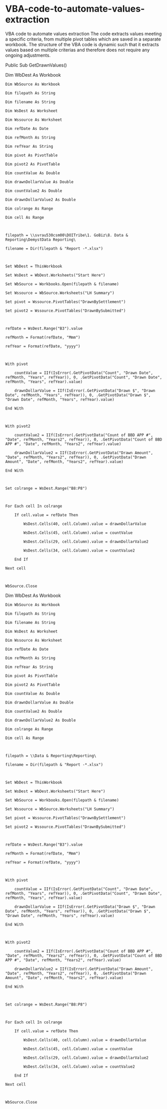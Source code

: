 # VBA-code-to-automate-values-extraction
VBA code to automate values extraction
The code extracts values meeting a specific criteria, from multiple pivot tables which are saved in a separate workbook.
The structure of the VBA code is dynamic such that it extracts values based on multiple criterias and therefore does not require any ongoing adjustments.



Public Sub GetDrawnValues()


  Dim WbDest As Workbook

    Dim WbSource As Workbook

    Dim filepath As String

    Dim filename As String

    Dim WsDest As Worksheet

    Dim Wssource As Worksheet

    Dim refDate As Date

    Dim refMonth As String

    Dim refYear As String

    Dim pivot As PivotTable

    Dim pivot2 As PivotTable

    Dim countValue As Double

    Dim drawnDollarValue As Double

    Dim countValue2 As Double

    Dim drawnDollarValue2 As Double

    Dim colrange As Range

    Dim cell As Range

 

    filepath = \\svrau530csm00\DOITribe\1. GoBiz\8. Data & Reporting\DemystData Reporting\

    filename = Dir(filepath & "Report -*.xlsx")

 

    Set WbDest = ThisWorkbook

    Set WsDest = WbDest.Worksheets("Start Here")

    Set WbSource = Workbooks.Open(filepath & filename)

    Set Wssource = WbSource.Worksheets("LH Summary")

    Set pivot = Wssource.PivotTables("DrawnBySettlement")

    Set pivot2 = Wssource.PivotTables("DrawnBySubmitted")

 

    refDate = WsDest.Range("B3").value

    refMonth = Format(refDate, "Mmm")

    refYear = Format(refDate, "yyyy")

 

    With pivot

        countValue = IIf(IsError(.GetPivotData("Count", "Drawn Date", refMonth, "Years", refYear)), 0, .GetPivotData("Count", "Drawn Date", refMonth, "Years", refYear).value)

        drawnDollarValue = IIf(IsError(.GetPivotData("Drawn $", "Drawn Date", refMonth, "Years", refYear)), 0, .GetPivotData("Drawn $", "Drawn Date", refMonth, "Years", refYear).value)

    End With

 

    With pivot2

        countValue2 = IIf(IsError(.GetPivotData("Count of BBD APP #", "Date", refMonth, "Years2", refYear)), 0, .GetPivotData("Count of BBD APP #", "Date", refMonth, "Years2", refYear).value)

        drawnDollarValue2 = IIf(IsError(.GetPivotData("Drawn Amount", "Date", refMonth, "Years2", refYear)), 0, .GetPivotData("Drawn Amount", "Date", refMonth, "Years2", refYear).value)

    End With

 

    Set colrange = WsDest.Range("B8:P8")

 

    For Each cell In colrange

        If cell.value = refDate Then

            WsDest.Cells(40, cell.Column).value = drawnDollarValue

            WsDest.Cells(45, cell.Column).value = countValue

            WsDest.Cells(29, cell.Column).value = drawnDollarValue2

            WsDest.Cells(34, cell.Column).value = countValue2

        End If

    Next cell

 

    WbSource.Close
  Dim WbDest As Workbook

    Dim WbSource As Workbook

    Dim filepath As String

    Dim filename As String

    Dim WsDest As Worksheet

    Dim Wssource As Worksheet

    Dim refDate As Date

    Dim refMonth As String

    Dim refYear As String

    Dim pivot As PivotTable

    Dim pivot2 As PivotTable

    Dim countValue As Double

    Dim drawnDollarValue As Double

    Dim countValue2 As Double

    Dim drawnDollarValue2 As Double

    Dim colrange As Range

    Dim cell As Range

 

    filepath = \\Data & Reporting\Reporting\

    filename = Dir(filepath & "Report -*.xlsx")

 

    Set WbDest = ThisWorkbook

    Set WsDest = WbDest.Worksheets("Start Here")

    Set WbSource = Workbooks.Open(filepath & filename)

    Set Wssource = WbSource.Worksheets("LH Summary")

    Set pivot = Wssource.PivotTables("DrawnBySettlement")

    Set pivot2 = Wssource.PivotTables("DrawnBySubmitted")

 

    refDate = WsDest.Range("B3").value

    refMonth = Format(refDate, "Mmm")

    refYear = Format(refDate, "yyyy")

 

    With pivot

        countValue = IIf(IsError(.GetPivotData("Count", "Drawn Date", refMonth, "Years", refYear)), 0, .GetPivotData("Count", "Drawn Date", refMonth, "Years", refYear).value)

        drawnDollarValue = IIf(IsError(.GetPivotData("Drawn $", "Drawn Date", refMonth, "Years", refYear)), 0, .GetPivotData("Drawn $", "Drawn Date", refMonth, "Years", refYear).value)

    End With

 

    With pivot2

        countValue2 = IIf(IsError(.GetPivotData("Count of BBD APP #", "Date", refMonth, "Years2", refYear)), 0, .GetPivotData("Count of BBD APP #", "Date", refMonth, "Years2", refYear).value)

        drawnDollarValue2 = IIf(IsError(.GetPivotData("Drawn Amount", "Date", refMonth, "Years2", refYear)), 0, .GetPivotData("Drawn Amount", "Date", refMonth, "Years2", refYear).value)

    End With

 

    Set colrange = WsDest.Range("B8:P8")

 

    For Each cell In colrange

        If cell.value = refDate Then

            WsDest.Cells(40, cell.Column).value = drawnDollarValue

            WsDest.Cells(45, cell.Column).value = countValue

            WsDest.Cells(29, cell.Column).value = drawnDollarValue2

            WsDest.Cells(34, cell.Column).value = countValue2

        End If

    Next cell

 

    WbSource.Close
